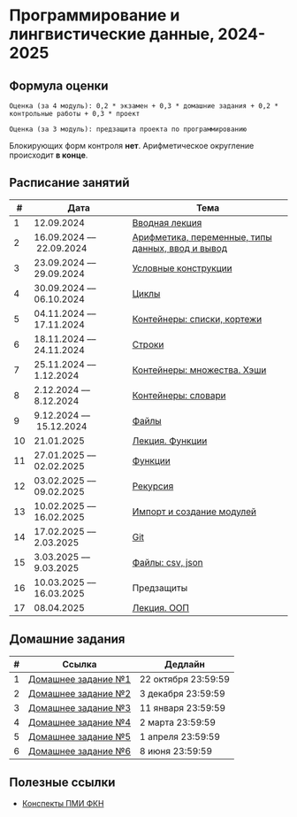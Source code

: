 # Программирование и лингвистические данные, 2024-2025

## Формула оценки

```
Оценка (за 4 модуль): 0,2 * экзамен + 0,3 * домашние задания + 0,2 * контрольные работы + 0,3 * проект
```
```
Оценка (за 3 модуль): предзащита проекта по программированию
```

Блокирующих форм контроля **нет**. Арифметическое округление происходит **в конце**.

## Расписание занятий

| # | Дата | Тема |
|-|-|-|
|1|12.09.2024| [Вводная лекция](lectures/lecture_intro.pdf) |
|2|16.09.2024 –– 22.09.2024| [Арифметика, переменные, типы данных, ввод и вывод](seminars/sem01_intro) |
|3|23.09.2024 –– 29.09.2024| [Условные конструкции](seminars/sem02_if) |
|4|30.09.2024 –– 06.10.2024| [Циклы](seminars/sem03_loop)|
|5|04.11.2024 –– 17.11.2024| [Контейнеры: списки, кортежи](seminars/sem04_lists_tuples)|
|6|18.11.2024 –– 24.11.2024| [Строки](seminars/sem05_strings)|
|7|25.11.2024 –– 1.12.2024| [Контейнеры: множества. Хэши](seminars/sem06_hash_sets)|
|8|2.12.2024 –– 8.12.2024| [Контейнеры: словари](seminars/sem07_dicts)|
|9|9.12.2024 –– 15.12.2024| [Файлы](seminars/sem08_file_io)|
|10|21.01.2025| [Лекция. Функции](lectures/lecture_functions.pdf)|
|11|27.01.2025 –– 02.02.2025| [Функции](seminars/sem09_functions)|
|12|03.02.2025 –– 09.02.2025| [Рекурсия](seminars/sem10_recursion)|
|13|10.02.2025 –– 16.02.2025| [Импорт и создание модулей](seminars/sem11_import)|
|14|17.02.2025 –– 2.03.2025| [Git](seminars/sem12_git)|
|15|3.03.2025 –– 9.03.2025| [Файлы: csv, json](seminars/sem13_csv_json)|
|16|10.03.2025 –– 16.03.2025| Предзащиты|
|17|08.04.2025| [Лекция. ООП](lectures/oop_lecture.pdf)||


## Домашние задания

| # | Ссылка | Дедлайн |
|-|-|-|
|1| [Домашнее задание №1](https://official.contest.yandex.ru/contest/69263/problems/)| 22 октября 23:59:59 |
|2| [Домашнее задание №2](https://official.contest.yandex.ru/contest/71490/enter/)| 3 декабря 23:59:59 |
|3| [Домашнее задание №3](https://official.contest.yandex.ru/contest/72507/enter/) | 11 января 23:59:59 |
|4| [Домашнее задание №4](https://official.contest.yandex.ru/contest/74892/problems/) | 2 марта 23:59:59 |
|5| [Домашнее задание №5](https://official.contest.yandex.ru/contest/75681/problems/) | 1 апреля 23:59:59 |
|6| [Домашнее задание №6](https://official.contest.yandex.ru/contest/78257/enter/) | 8 июня 23:59:59 |

## Полезные ссылки

- [Конспекты ПМИ ФКН](https://disk.yandex.ru/i/BkcKilJkumcPV)
